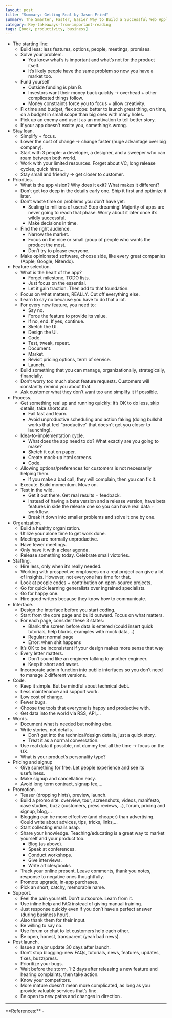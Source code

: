 ```yaml
---
layout: post
title: "Summary: Getting Real by Jason Fried"
summary: The Smarter, Faster, Easier Way to Build a Successful Web Application.
category: Key-takeaways-from-important-reading
tags: [book, productivity, business]
---
```


- The starting line:
  - Build less: less features, options, people, meetings, promises.
  - Solve your problem.
    - You know what’s is important and what’s not for the product itself.
    - It’s likely people have the same problem so now you have a market too.
  - Fund yourself
    - Outside funding is plan B.
    - Investors want their money back quickly -> overhead + other complicated things follow.
    - Money constraints force you to focus + allow creativity.
  - Fix time and budget, flex scope: better to launch great thing, on time, on a budget in small scope than big ones with many holes.
  - Pick up an enemy and use it as an motivation to tell better story.
  - If your app doesn't excite you, something’s wrong.
- Stay lean.
  - Simplify + focus.
  - Lower the cost of change -> change faster (huge advantage over big company).
  - Start with 3 people: a developer, a designer, and a sweeper who can roam between both world.
  - Work with your limited resources. Forget about VC, long release cycles, quick hires,...
  - Stay small and friendly -> get closer to customer.
- Priorities.
  - What is the app vision? Why does it exit? What makes it different?
  - Don’t get too deep in the details early one. Ship it first and optimize it later.
  - Don’t waste time on problems you don’t have yet: 
    - Scaling to millions of users? Stop dreaming! Majority of apps are never going to reach that phase. Worry about it later once it’s wildly successful.
    - Make decisions in time.
  - Find the right audience.
    - Narrow the market.
    - Focus on the nice or small group of people who wants the product the most.
    - Don’t try to please everyone.
  - Make opinionated software, choose side, like every great companies (Apple, Google, Nitendo).
- Feature selection.
  - What is the heart of the app?
    - Forget milestone, TODO lists.
    - Just focus on the essential.
    - Let it gain traction. Then add to that foundation.
  - Focus on what matters, REALLY. Cut off everything else.
  - Learn to say no because you have to do that a lot.
  - For every new feature, you need to:
    - Say no.
    - Force the feature to provide its value.
    - If no, end. If yes, continue.
    - Sketch the UI.
    - Design the UI.
    - Code.
    - Test, tweak, repeat.
    - Document.
    - Market.
    - Revisit pricing options, term of service.
    - Launch.
  - Build something that you can manage, organizationally, strategically, financially.
  - Don’t worry too much about feature requests. Customers will constantly remind you about that.
  - Ask customer what they don’t want too and simplify it if possible.
- Process.
  - Get something real up and running quickly: it’s OK to do less, skip details, take shortcuts.
    - Fail fast and learn.
    - Avoid unproductive scheduling and action faking (doing bullshit works that feel “productive” that doesn't get you closer to launching).
  - Idea-to-implementation cycle.
    - What does the app need to do? What exactly are you going to make?
    - Sketch it out on paper.
    - Create mock-up html screens.
    - Code.
  - Allowing options/preferences for customers is not necessarily helping them.
    - If you make a bad call, they will complain, then you can fix it.
  - Execute. Build momentum. Move on.
  - Test in the wild.
    - Get it out there. Get real results + feedback.
    - Instead of having a beta version and a release version, have beta features in side the release one so you can have real data + workflow.
    - Break it down into smaller problems and solve it one by one.
- Organization.
  - Build a healthy organization.
  - Utilize your alone time to get work done.
  - Meetings are normally unproductive.
  - Have fewer meetings.
  - Only have it with a clear agenda.
  - Release something today. Celebrate small victories.
- Staffing.
  - Hire less, only when it’s really needed.
  - Working with prospective employees on a real project can give a lot of insights. However, not everyone has time for that.
  - Look at people codes + contribution on open-source projects.
  - Go for quick learning generalists over ingrained specialists.
  - Go for happy one.
  - Hire good writers because they know how to communicate.
- Interface.
  - Design the interface before you start coding.
  - Start from the core page and build outward. Focus on what matters.
  - For each page, consider these 3 states:
    - Blank: the screen before data is entered (could insert quick tutorials, help blurbs, examples with mock data,...)
    - Regular: normal page
    - Error: when shit happens
  - It’s OK to be inconsistent if your design makes more sense that way
  - Every letter matters.
    - Don’t sound like an engineer talking to another engineer.
    - Keep it short and sweet.
  - Incorporate admin function into public interfaces so you don’t need to manage 2 different versions.
- Code.
  - Keep it simple. But be mindful about technical debt.
  - Less maintenance and support work.
  - Low cost of change.
  - Fewer bugs.
  - Choose the tools that everyone is happy and productive with.
  - Get data into the world via RSS, API,...
- Words.
  - Document what is needed but nothing else.
  - Write stories, not details.
    - Don’t get into the technical/design details, just a quick story.
    - Treat it as a normal conversation.
  - Use real data if possible, not dummy text all the time -> focus on the UX.
  - What is your product’s personality type?
- Pricing and signup
  - Give something for free. Let  people experience and see its usefulness.
  - Make signup and cancellation easy.
  - Avoid long term contract, signup fee,...
- Promotion.
  - Teaser (dropping hints), preview, launch.
  - Build a promo site: overview, tour, screenshots, videos, manifesto, case studies, buzz (customers, press reviews,...), forum, pricing and signup, blog,...
  - Blogging can be more effective (and cheaper) than advertising. Could write about advices, tips, tricks, links,...
  - Start collecting emails asap.
  - Share your knowledge. Teaching/educating is a great way to market yourself and your product too.
    - Blog (as above).
    - Speak at conferences.
    - Conduct workshops.
    - Give interviews.
    - Write articles/books
  - Track your online present. Leave comments, thank you notes, response to negative ones thoughtfully.
  - Promote upgrade, in-app purchases.
  - Pick an short, catchy, memorable name.
- Support.
  - Feel the pain yourself. Don’t outsource. Learn from it.
  - Use inline help and FAQ instead of giving manual training.
  - Just response quickly even if you don’t have a perfect answer (during business hour).
  - Also thank them for their input.
  - Be willing to say no.
  - Use forum or chat to let customers help each other.
  - Be open, honest, transparent (yeah bad news).
- Post launch.
  - Issue a major update 30 days after launch.
  - Don’t stop blogging: new FAQs, tutorials, news, features, updates, fixes, buzz/press.
  - Prioritize your bugs.
  - Wait before the storm, 1-2 days after releasing a new feature and hearing complaints, then take action.
  - Know your competitors.
  - More mature doesn't mean more complicated, as long as you provide valuable services that’s fine.
  - Be open to new paths and changes in direction .

<hr>
**References:**
- <https://basecamp.com/books/getting-real>
